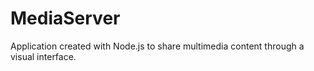 # MediaServer
Application created with Node.js to share multimedia content through a visual interface.
